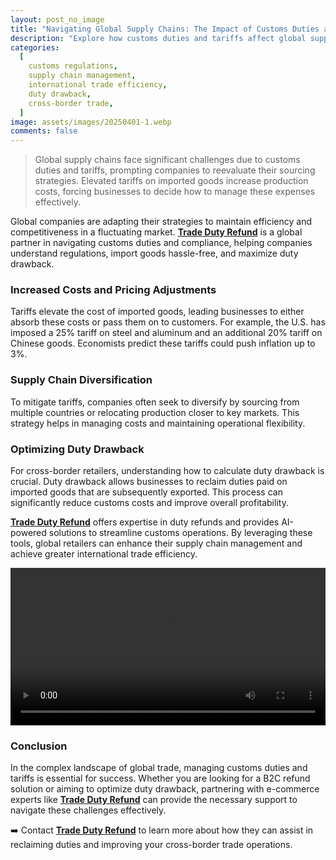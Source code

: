 ```yaml
---
layout: post_no_image
title: "Navigating Global Supply Chains: The Impact of Customs Duties and Tariffs"
description: "Explore how customs duties and tariffs affect global supply chains, and learn strategies for cross-border retailers to manage costs and optimize duty drawback."
categories:
  [
    customs regulations,
    supply chain management,
    international trade efficiency,
    duty drawback,
    cross-border trade,
  ]
image: assets/images/20250401-1.webp
comments: false
---
```


> Global supply chains face significant challenges due to customs duties and tariffs, prompting companies to reevaluate their sourcing strategies. Elevated tariffs on imported goods increase production costs, forcing businesses to decide how to manage these expenses effectively.

Global companies are adapting their strategies to maintain efficiency and competitiveness in a fluctuating market. [**Trade Duty Refund**](https://tradedutyrefund.com?utm_source=Blog&utm_medium=Link&utm_campaign=20250401Article) is a global partner in navigating customs duties and compliance, helping companies understand regulations, import goods hassle-free, and maximize duty drawback.

### Increased Costs and Pricing Adjustments

Tariffs elevate the cost of imported goods, leading businesses to either absorb these costs or pass them on to customers. For example, the U.S. has imposed a 25% tariff on steel and aluminum and an additional 20% tariff on Chinese goods. Economists predict these tariffs could push inflation up to 3%.

### Supply Chain Diversification

To mitigate tariffs, companies often seek to diversify by sourcing from multiple countries or relocating production closer to key markets. This strategy helps in managing costs and maintaining operational flexibility.

### Optimizing Duty Drawback

For cross-border retailers, understanding how to calculate duty drawback is crucial. Duty drawback allows businesses to reclaim duties paid on imported goods that are subsequently exported. This process can significantly reduce customs costs and improve overall profitability.

[**Trade Duty Refund**](https://tradedutyrefund.com?utm_source=Blog&utm_medium=Link&utm_campaign=20250401Article) offers expertise in duty refunds and provides AI-powered solutions to streamline customs operations. By leveraging these tools, global retailers can enhance their supply chain management and achieve greater international trade efficiency.

<div class="responsive-video">
  <video controls preload loop autoplay >
    <source src="/assets/images/20250401-Video-Large.mp4" type="video/mp4" media="(min-width: 768px)">
    <source src="/assets/images/20250401-Video-Mid.mp4" type="video/mp4" media="(min-width: 576px) and (max-width: 767px)">
    <source src="/assets/images/20250401-Video-Small.mp4" type="video/mp4" media="(max-width: 575px)">
    Your browser does not support the video tag.
  </video>
</div>

### Conclusion

In the complex landscape of global trade, managing customs duties and tariffs is essential for success. Whether you are looking for a B2C refund solution or aiming to optimize duty drawback, partnering with e-commerce experts like [**Trade Duty Refund**](https://tradedutyrefund.com?utm_source=Blog&utm_medium=Link&utm_campaign=20250401Article) can provide the necessary support to navigate these challenges effectively.

➡️ Contact [**Trade Duty Refund**](https://tradedutyrefund.com/contact-us.html?utm_source=Blog&utm_medium=Link&utm_campaign=20250401Article) to learn more about how they can assist in reclaiming duties and improving your cross-border trade operations.

<style>
  .responsive-video video {
    width: 100%;
    height: auto;
    margin: 0 auto;
    display: block;
  }
</style>
